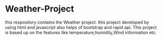 # Weather-Project
this respository contains the Weather project. this project developed by using html and javascript also helps of bootstrap and rapid api. This project is based up on the features like temperature,humidity,Wind information etc.
